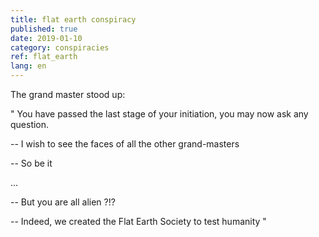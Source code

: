 ```yaml
---
title: flat earth conspiracy
published: true
date: 2019-01-10
category: conspiracies
ref: flat_earth
lang: en
---
```


The grand master stood up:  

" You have passed the last stage of your initiation, you may now ask any question.

-- I wish to see the faces of all the other grand-masters

-- So be it 

...

-- But you are all alien ?!?

-- Indeed, we created the Flat Earth Society to test humanity "
